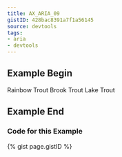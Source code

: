 ```yaml
---
title: AX_ARIA_09
gistID: 428bac8391a7f1a56145
source: devtools
tags:
- aria
- devtools
---
```


<h2 aria-describedby="{{ page.gistID }}">Example Begin</h2>
<div class="rendered-not">
<!-- Bad: the listitem role must be owned by an element with role list -->
<div> 
    <span role="listitem">Rainbow Trout</span> 
    <span role="listitem">Brook Trout</span>
    <span role="listitem">Lake Trout</span>
</div>
</div> <!-- rendered-not -->

<h2 aria-describedby="{{ page.gistID }}">Example End</h2>

<h3 aria-describedby="{{ page.gistID }}">Code for this Example</h3>
{% gist page.gistID %}